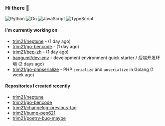 ### Hi there 👋

![Python](https://img.shields.io/badge/python-3670A0?style=for-the-badge&logo=python&logoColor=ffdd54)
![Go](https://img.shields.io/badge/go-%2300ADD8.svg?style=for-the-badge&logo=go&logoColor=white)
![JavaScript](https://img.shields.io/badge/javascript-%23323330.svg?style=for-the-badge&logo=javascript&logoColor=%23F7DF1E)
![TypeScript](https://img.shields.io/badge/typescript-%23007ACC.svg?style=for-the-badge&logo=typescript&logoColor=white)

#### I'm currently working on

- [trim21/neptune](https://github.com/trim21/neptune) -  (1 day ago)
- [trim21/go-bencode](https://github.com/trim21/go-bencode) -  (1 day ago)
- [trim21/bep-zh](https://github.com/trim21/bep-zh) -  (1 day ago)
- [bangumi/dev-env](https://github.com/bangumi/dev-env) - development environment quick starter / 后端开发环境 (2 days ago)
- [trim21/go-phpserialize](https://github.com/trim21/go-phpserialize) - PHP `serialize` and `unserialize` in Golang (1 week ago)

#### Repositories I created recently

- [trim21/neptune](https://github.com/trim21/neptune)
- [trim21/go-bencode](https://github.com/trim21/go-bencode)
- [trim21/changelog-previous-tag](https://github.com/trim21/changelog-previous-tag)
- [trim21/bump-pep621](https://github.com/trim21/bump-pep621)
- [trim21/poetry-bug-maybe](https://github.com/trim21/poetry-bug-maybe)
